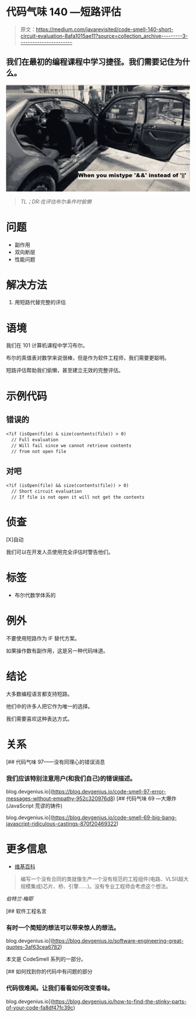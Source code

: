 # 代码气味 140 —短路评估

> 原文：<https://medium.com/javarevisited/code-smell-140-short-circuit-evaluation-8afa1015ae11?source=collection_archive---------3----------------------->

## 我们在最初的编程课程中学习捷径。我们需要记住为什么。

[![](img/5b097db1db197440cbfe1b504a59e661.png)](https://javarevisited.blogspot.com/2015/01/difference-between-bitwsie-and-logical.html)

> *TL；DR:在评估布尔条件时偷懒*

# 问题

*   副作用
*   双向断层
*   性能问题

# 解决方法

1.  用短路代替完整的评估

# 语境

我们在 101 计算机课程中学习布尔。

布尔的真值表对数学来说很棒，但是作为软件工程师，我们需要更聪明。

短路评估帮助我们偷懒，甚至建立无效的完整评估。

# 示例代码

## 错误的

```
<?if (isOpen(file) & size(contents(file)) > 0)
  // Full evaluation 
  // Will fail since we cannot retrieve contents 
  // from not open file
```

## 对吧

```
<?if (isOpen(file) && size(contents(file)) > 0)
  // Short circuit evaluation 
  // If file is not open it will not get the contents
```

# 侦查

[X]自动

我们可以在开发人员使用完全评估时警告他们。

# 标签

*   布尔代数学体系的

# 例外

不要使用短路作为 IF 替代方案。

如果操作数有副作用，这是另一种代码味道。

# 结论

大多数编程语言都支持短路。

他们中的许多人把它作为唯一的选择。

我们需要喜欢这种表达方式。

# 关系

[](https://blog.devgenius.io/code-smell-97-error-messages-without-empathy-952c320976d8) [## 代码气味 97——没有同理心的错误消息

### 我们应该特别注意用户(和我们自己)的错误描述。

blog.devgenius.io](https://blog.devgenius.io/code-smell-97-error-messages-without-empathy-952c320976d8) [](https://blog.devgenius.io/code-smell-69-big-bang-javascript-ridiculous-castings-870f20469322) [## 代码气味 69 —大爆炸(JavaScript 荒谬的铸件)

blog.devgenius.io](https://blog.devgenius.io/code-smell-69-big-bang-javascript-ridiculous-castings-870f20469322) 

# 更多信息

*   [维基百科](https://en.wikipedia.org/wiki/Short-circuit_evaluation)

> 编写一个没有合同的类就像生产一个没有规范的工程组件(电路、VLSI(超大规模集成)芯片、桥、引擎……)。没有专业工程师会考虑这个想法。

*伯特兰·梅耶*

[](https://blog.devgenius.io/software-engineering-great-quotes-3af63cea6782) [## 软件工程名言

### 有时一个简短的想法可以带来惊人的想法。

blog.devgenius.io](https://blog.devgenius.io/software-engineering-great-quotes-3af63cea6782) 

本文是 CodeSmell 系列的一部分。

[](https://blog.devgenius.io/how-to-find-the-stinky-parts-of-your-code-fa8df47fc39c) [## 如何找到你的代码中有问题的部分

### 代码很难闻。让我们看看如何改变香味。

blog.devgenius.io](https://blog.devgenius.io/how-to-find-the-stinky-parts-of-your-code-fa8df47fc39c)